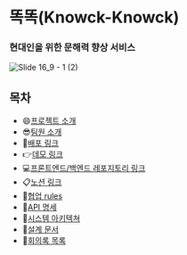 #  똑똑(Knowck-Knowck)
### 현대인을 위한 문해력 향상 서비스
![Slide 16_9 - 1 (2)](https://github.com/KnowckknowcK/.github/assets/104684033/a9d1f427-573d-4abb-8249-6170785cf828)


## 목차
- :smile:[프로젝트 소개](#프로젝트소개)
- :sunglasses:[팀원 소개](#팀원소개)
- :bell:[배포 링크](#배포링크)
- :point_right:[데모 링크](#데모영상)
- :computer:[프론트엔드/백엔드 레포지토리 링크](#레포지토리주소)
- :clipboard:[노션 링크](#노션링크)
- :high_brightness:[협업 rules](#협업Rules)
- :page_facing_up:[API 명세](#API명세)
- :frog:[시스템 아키텍쳐](#시스템아키텍쳐)
- :bookmark_tabs:[설계 문서](#설계문서)
- :date:[회의록 목록](#회의록)
